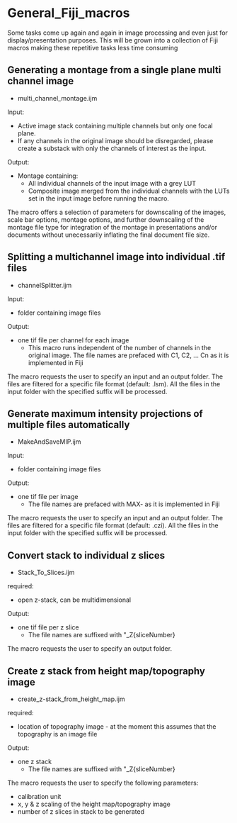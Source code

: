 # General_Fiji_macros

Some tasks come up again and again in image processing and even just for display/presentation purposes. This will be grown into a collection of Fiji macros making these repetitive tasks less time consuming

## Generating a montage from a single plane multi channel image
* multi_channel_montage.ijm

Input: 
* Active image stack containing multiple channels but only one focal plane. 
* If any channels in the original image should be disregarded, please create a substack with only the channels of interest as the input. 

Output: 
* Montage containing:
  - All individual channels of the input image with a grey LUT 
  - Composite image merged from the individual channels with the LUTs set in the input image before running the macro. 

The macro offers a selection of parameters for downscaling of the images, scale bar options, montage options, and further downscaling of the montage file type for integration of the montage in presentations and/or documents without unecessarily inflating the final document file size.

## Splitting a multichannel image into individual .tif files
* channelSplitter.ijm

Input: 
* folder containing image files  

Output: 
* one tif file per channel for each image
  - This macro runs independent of the number of channels in the original image. The file names are prefaced with C1, C2, ... Cn as it is implemented in Fiji

The macro requests the user to specify an input and an output folder. The files are filtered for a specific file format (default: .lsm). All the files in the input folder with the specified suffix will be processed. 

## Generate maximum intensity projections of multiple files automatically
* MakeAndSaveMIP.ijm

Input: 
* folder containing image files  

Output: 
* one tif file per  image
  - The file names are prefaced with MAX- as it is implemented in Fiji

The macro requests the user to specify an input and an output folder. The files are filtered for a specific file format (default: .czi). All the files in the input folder with the specified suffix will be processed. 

## Convert stack to individual z slices
* Stack_To_Slices.ijm

required: 
* open z-stack, can be multidimensional  

Output: 
* one tif file per z slice
  - The file names are suffixed with "_Z{sliceNumber}

The macro requests the user to specify an output folder. 

## Create z stack from height map/topography image
* create_z-stack_from_height_map.ijm

required: 
* location of topography image - at the moment this assumes that the topography is an image file

Output: 
* one z stack
  - The file names are suffixed with "_Z{sliceNumber}

The macro requests the user to specify the following parameters: 
* calibration unit
* x, y & z scaling of the height map/topography image 
* number of z slices in stack to be generated
 